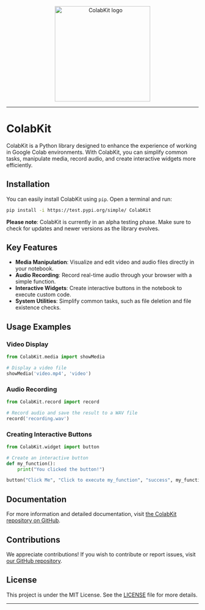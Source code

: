 <p align="center">
  <img src="ColabKit.jpg" alt="ColabKit logo" width="250" height="250">
</p>

---

# ColabKit

ColabKit is a Python library designed to enhance the experience of working in Google Colab environments. With ColabKit, you can simplify common tasks, manipulate media, record audio, and create interactive widgets more efficiently.

## Installation

You can easily install ColabKit using `pip`. Open a terminal and run:

```bash
pip install -i https://test.pypi.org/simple/ ColabKit
```

**Please note**: ColabKit is currently in an alpha testing phase. Make sure to check for updates and newer versions as the library evolves.

## Key Features

- **Media Manipulation**: Visualize and edit video and audio files directly in your notebook.
- **Audio Recording**: Record real-time audio through your browser with a simple function.
- **Interactive Widgets**: Create interactive buttons in the notebook to execute custom code.
- **System Utilities**: Simplify common tasks, such as file deletion and file existence checks.

## Usage Examples

### Video Display

```python
from ColabKit.media import showMedia

# Display a video file
showMedia('video.mp4', 'video')
```

### Audio Recording

```python
from ColabKit.record import record

# Record audio and save the result to a WAV file
record('recording.wav')
```

### Creating Interactive Buttons

```python
from ColabKit.widget import button

# Create an interactive button
def my_function():
    print("You clicked the button!")

button("Click Me", "Click to execute my_function", "success", my_function)
```

## Documentation

For more information and detailed documentation, visit [the ColabKit repository on GitHub](https://github.com/wipodev/ColabKit).

## Contributions

We appreciate contributions! If you wish to contribute or report issues, visit [our GitHub repository](https://github.com/wipodev/ColabKit).

## License

This project is under the MIT License. See the [LICENSE](https://github.com/wipodev/ColabKit/blob/main/LICENSE) file for more details.

---
